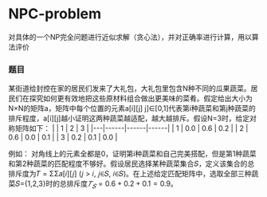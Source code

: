 # NPC-problem
对具体的一个NP完全问题进行近似求解（贪心法），并对正确率进行计算，用以算法评价
### 题目
某街道给封控在家的居民们发来了大礼包，大礼包里包含N种不同的瓜果蔬菜。居民们在探究如何更有效地把这些原材料组合做出更美味的菜肴。假定给出大小为N×N的矩阵a，矩阵中每个位置的元素a[i][j] j]∈[0,1]代表第i种蔬菜和第j种蔬菜的排斥程度，a[i][j]越小证明这两种蔬菜越适配，越大越排斥。假设N=3时，给定对称矩阵如下：
|   | 1    | 2    | 3    |
|---|------|------|------|
| 1 | 0.0  | 0.6  | 0.2  |
| 2 | 0.6  | 0.0  | 0.1  |
| 3 | 0.2  | 0.1  | 0.0  |

例如：
对角线上的元素全都是0，证明第i种蔬菜和自己完美搭配，但是第1种蔬菜和第2种蔬菜的匹配程度不够好。假设居民选择某种蔬菜集合𝑆，定义该集合的总排斥度为𝑇 = ΣΣ𝑎[𝑖][𝑗] (𝑗 > 𝑖, 𝑗∈𝑆, 𝑖∈𝑆)。在上述给定匹配矩阵中，选取全部三种蔬菜𝑆={1,2,3}时的总排斥度$𝑇_𝑆=0.6+0.2+0.1=0.9$。
 
 
